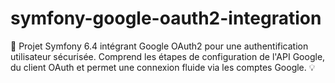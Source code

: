 # symfony-google-oauth2-integration
🚀 Projet Symfony 6.4 intégrant Google OAuth2 pour une authentification utilisateur sécurisée. Comprend les étapes de configuration de l'API Google, du client OAuth et permet une connexion fluide via les comptes Google. 💡
